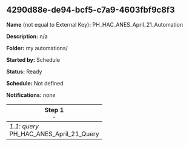 ## 4290d88e-de94-bcf5-c7a9-4603fbf9c8f3

**Name** (not equal to External Key)**:** PH_HAC_ANES_April_21_Automation

**Description:** n/a

**Folder:** my automations/

**Started by:** Schedule

**Status:** Ready

**Schedule:** Not defined

**Notifications:** _none_


| Step 1<br>_<small>-</small>_ |
| --- |
| _1.1: query_<br>PH_HAC_ANES_April_21_Query |
